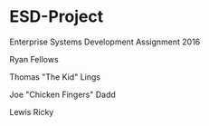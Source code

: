 # ESD-Project
Enterprise Systems Development Assignment 2016

Ryan Fellows

Thomas "The Kid" Lings

Joe "Chicken Fingers" Dadd

Lewis Ricky
